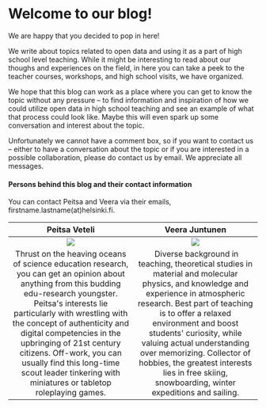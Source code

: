 # Welcome to our blog!

We are happy that you decided to pop in here!

We write about topics related to open data and using it as a part of high school level teaching. While it might be interesting to read about our thoughs and experiences on the field, in here you can take a peek to the teacher courses, workshops, and high school visits, we have organized. 

We hope that this blog can work as a place where you can get to know the topic without any pressure – to find information and inspiration of how we could utilize open data in high school teaching and see an example of what that process could look like. Maybe this will even spark up some conversation and interest about the topic.

Unfortunately we cannot have a comment box, so if you want to contact us – either to have a conversation about the topic or if you are interested in a possible collaboration, please do contact us by email. We appreciate all messages. 


#### Persons behind this blog and their contact information

You can contact Peitsa and Veera via their emails, firstname.lastname(at)helsinki.fi.

Peitsa Veteli             |  Veera Juntunen
:-------------------------:|:-------------------------:
![](pictures/peitsa.png)  |  ![](pictures/veera3.jpg)
Thrust on the heaving oceans of science education research, you can get an opinion about anything from this budding edu-research youngster. Peitsa's interests lie particularly with wrestling with the concept of authenticity and digital competencies in the upbringing of 21st century citizens. Off-work, you can usually find this long-time scout leader tinkering with miniatures or tabletop roleplaying games. | Diverse background in teaching, theoretical studies in material and molecular physics, and knowledge and experience in atmospheric research. Best part of teaching is to offer a relaxed environment and boost students' curiosity, while valuing actual understanding over memorizing. Collector of hobbies, the greatest interests lies in free skiing, snowboarding, winter expeditions and sailing.  
